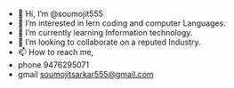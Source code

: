 - 👋 Hi, I’m @soumojit555
- 👀 I’m interested in lern coding and computer Languages.
- 🌱 I’m currently learning Information technology.
- 💞️ I’m looking to collaborate on a reputed Industry.
- 📫 How to reach me,
- phone 9476295071
- gmail soumojitsarkar555@gmail.com

<!---
soumojit555/soumojit555 is a ✨ special ✨ repository because its `README.md` (this file) appears on your GitHub profile.
You can click the Preview link to take a look at your changes.
--->
